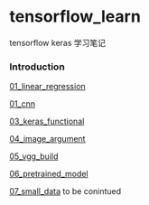 # tensorflow_learn

tensorflow keras 学习笔记

### Introduction

[01_linear_regression](https://github.com/dzwduan/tensorflow_learn/blob/master/01_linear_regression.ipynb)

[01_cnn](https://github.com/dzwduan/tensorflow_learn/blob/master/02_cnn.ipynb)

[03_keras_functional](https://github.com/dzwduan/tensorflow_learn/blob/master/03_Keras_functional.ipynb)

[04_image_argument](https://github.com/dzwduan/tensorflow_learn/blob/master/04_%E5%9B%BE%E5%83%8F%E5%A2%9E%E5%BC%BA.ipynb)

[05_vgg_build](https://github.com/dzwduan/tensorflow_learn/blob/master/05_vgg_build.ipynb)

[06_pretrained_model](https://github.com/dzwduan/tensorflow_learn/blob/master/06_pretrained_model.ipynb)

[07_small_data](https://github.com/dzwduan/tensorflow_learn/blob/master/07_small_data.ipynb) to be conintued

